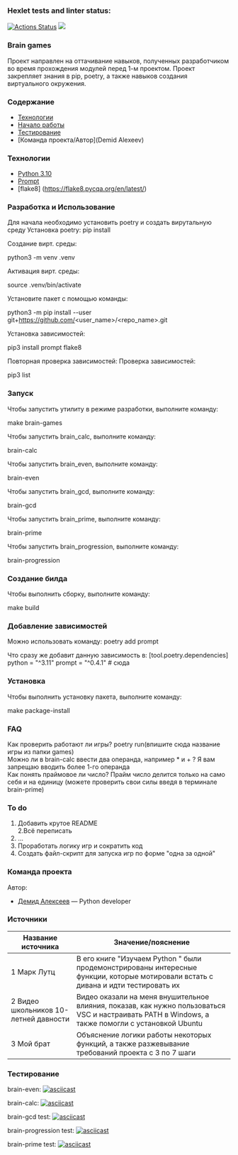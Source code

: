 ### Hexlet tests and linter status:
[![Actions Status](https://github.com/Demidb/python-project-49/actions/workflows/hexlet-check.yml/badge.svg)](https://github.com/Demidb/python-project-49/actions)
<a href="https://codeclimate.com/github/Demidb/python-project-49/maintainability"><img src="https://api.codeclimate.com/v1/badges/522cd74e06f4ba19bd53/maintainability" /></a> 

### Brain games
Проект направлен на оттачивание навыков, полученных разработчиком во время прохождения модулей перед 1-м проектом. Проект закрепляет знания в pip, poetry, а также навыков создания виртуального окружения. 

### Содержание
- [Технологии](#технологии)
- [Начало работы](10-10-2023)
- [Тестирование](05-01-2023)
- [Команда проекта/Автор](Demid Alexeev)

### Технологии
- [Python 3.10](https://www.python.org/)
- [Prompt](https://pypi.org/project/prompt/)
- [flake8] (https://flake8.pycqa.org/en/latest/)

### Разработка и Использование
Для начала необходимо установить poetry и создать вирутальную среду
Установка poetry:
pip install

Создание вирт. среды:

python3 -m venv .venv

Активация вирт. среды:

source .venv/bin/activate

Установите пакет с помощью команды:

python3 -m pip install --user git+https://github.com/<user_name>/<repo_name>.git


Установка зависимостей:

pip3 install prompt flake8

Повторная проверка зависимостей:
Проверка зависимостей:

pip3 list

### Запуск
Чтобы запустить утилиту в режиме разработки, выполните команду:

make brain-games


Чтобы запустить brain_calc, выполните команду:

brain-calc


Чтобы запустить brain_even, выполните команду:

brain-even


Чтобы запустить brain_gcd, выполните команду:

brain-gcd


Чтобы запустить brain_prime, выполните команду:

brain-prime


Чтобы запустить brain_progression, выполните команду:

brain-progression

### Создание билда
Чтобы выполнить сборку, выполните команду: 

make build

### Добавление зависимостей
Можно использовать команду:
poetry add prompt

Что сразу же добавит данную зависимость в:
[tool.poetry.dependencies]
python = "^3.11"
prompt = "^0.4.1"  # сюда

### Установка
Чтобы выполнить установку пакета, выполните команду: 

make package-install

### FAQ
Как проверить работают ли игры? poetry run(впишите сюда название игры из папки games)  
Можно ли в brain-calc ввести два операнда, например * и + ? Я вам запрещаю вводить более 1-го операнда  
Как понять праймовое ли число? Прайм число делится только на само себя и на единицу (можете проверить свои силы введя в терминале brain-prime)

### To do
1. Добавить крутое README  
2.Всё переписать  
3. ...  
4. Проработать логику игр и сократить код  
5. Создать файл-скрипт для запуска игр по форме "одна за одной"

### Команда проекта
Автор:

- [Демид Алексеев](vk.com/demidkab) — Python developer

### Источники


| Название источника | Значение/пояснение |
|--------------------|--------------------|
| 1  Марк Лутц       | В его книге  "Изучаем Python "  были продемонстрированы интересные функции, которые мотировали встать с дивана и идти тестировать их|
|2 Видео школьников 10-летней давности | Видео оказали на меня внушительное влияния, показав, как нужно пользоваться VSC и настраивать PATH в Windows, а также помогли с установкой Ubuntu|
|3 Мой брат | Объяснение логики работы некоторых функций, а также разжевывание требований проекта с 3 по 7 шаги| 


### Тестирование

brain-even: [![asciicast](https://asciinema.org/a/PjELBsWhQEPUUTV07nSEnEgQk.svg)](https://asciinema.org/a/PjELBsWhQEPUUTV07nSEnEgQk)

brain-calc: [![asciicast](https://asciinema.org/a/nTcG92bkzQcR64Cn07oCN68dE.svg)](https://asciinema.org/a/nTcG92bkzQcR64Cn07oCN68dE)

brain-gcd test: [![asciicast](https://asciinema.org/a/uZKjLWawlnemQAryBoj1A5tbS.svg)](https://asciinema.org/a/uZKjLWawlnemQAryBoj1A5tbS)

brain-progression test: [![asciicast](https://asciinema.org/a/yJqAKB9m7DJ2cQB0oZSgGgz4k.svg)](https://asciinema.org/a/yJqAKB9m7DJ2cQB0oZSgGgz4k)

brain-prime test: [![asciicast](https://asciinema.org/a/yJqAKB9m7DJ2cQB0oZSgGgz4k.svg)](https://asciinema.org/a/yJqAKB9m7DJ2cQB0oZSgGgz4k)
